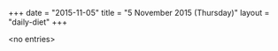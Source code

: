 +++
date = "2015-11-05"
title = "5 November 2015 (Thursday)"
layout = "daily-diet"
+++

\<no entries\>